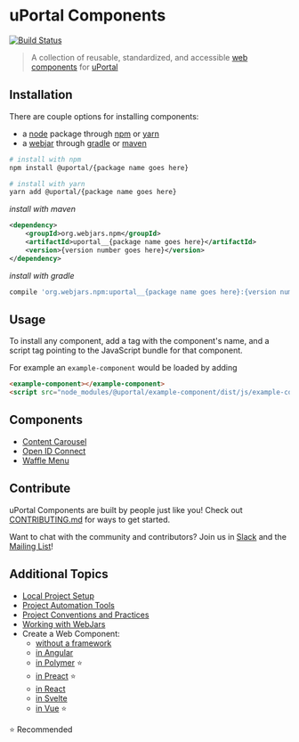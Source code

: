 # uPortal Components

[![Build Status](https://travis-ci.org/uPortal-contrib/uPortal-web-components.svg?branch=master)](https://travis-ci.org/uPortal-contrib/uPortal-web-components)

> A collection of reusable, standardized, and accessible [web components][] for [uPortal][]

## Installation

There are couple options for installing components:

- a [node][] package through [npm][] or [yarn][]
- a [webjar][] through [gradle][] or [maven][]

```bash
# install with npm
npm install @uportal/{package name goes here}

# install with yarn
yarn add @uportal/{package name goes here}
```

_install with maven_

```xml
<dependency>
    <groupId>org.webjars.npm</groupId>
    <artifactId>uportal__{package name goes here}</artifactId>
    <version>{version number goes here}</version>
</dependency>
```

_install with gradle_

```gradle
compile 'org.webjars.npm:uportal__{package name goes here}:{version number goes here}'
```

## Usage

To install any component, add a tag with the component's name, and a script tag pointing to the JavaScript bundle for that component.

For example an `example-component` would be loaded by adding

```html
<example-component></example-component>
<script src="node_modules/@uportal/example-component/dist/js/example-component.js"></script>
```

## Components

- [Content Carousel](components/content-carousel/README.md)
- [Open ID Connect](components/open-id-connect/README.md)
- [Waffle Menu](components/waffle-menu/README.md)

## Contribute

uPortal Components are built by people just like you! Check out [CONTRIBUTING.md][] for ways to get started.

Want to chat with the community and contributors? Join us in [Slack][] and the [Mailing List][]!

## Additional Topics

- [Local Project Setup](developer/SETUP.md)
- [Project Automation Tools](developer/AUTOMATION.md)
- [Project Conventions and Practices](developer/CONVENTIONS.md)
- [Working with WebJars](developer/WEBJARS.md)
- Create a Web Component:
  - [without a framework](developer/create-web-component/PLAIN.md)
  - [in Angular](developer/create-web-component/ANGULAR.md)
  - [in Polymer](developer/create-web-component/POLYMER.md) :star:
  - [in Preact](developer/create-web-component/PREACT.md) :star:
  - [in React](developer/create-web-component/REACT.md)
  - [in Svelte](developer/create-web-component/SVELTE.md)
  - [in Vue](developer/create-web-component/VUE.md) :star:

:star: Recommended

[contributing.md]: ../../CONTRIBUTING.md
[gradle]: https://docs.gradle.org
[mailing list]: https://groups.google.com/a/apereo.org/forum/#!forum/uportal-user
[maven]: http://maven.apache.org/
[node]: https://nodejs.org
[npm]: https://docs.npmjs.com/
[slack]: https://apereo.slack.com
[uportal]: https://github.com/Jasig/uPortal
[web components]: https://www.webcomponents.org/introduction
[webjar]: https://www.webjars.org/
[yarn]: https://yarnpkg.com/en/
